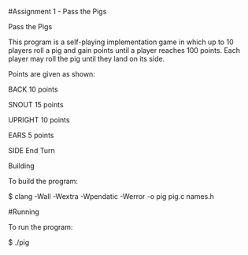 #Assignment 1 - Pass the Pigs

Pass the Pigs

This program is a self-playing implementation game in which up to 10 players roll a pig and gain points until a player reaches 100 points. Each player may roll the pig until they land on its side.

Points are given as shown:

BACK 10 points

SNOUT 15 points

UPRIGHT 10 points

EARS 5 points

SIDE End Turn

Building

To build the program:

$ clang -Wall -Wextra -Wpendatic -Werror -o pig pig.c names.h

#Running

To run the program:

$ ./pig
